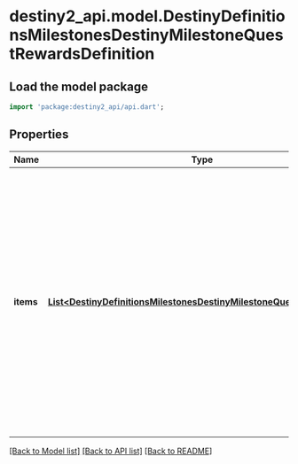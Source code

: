 # destiny2_api.model.DestinyDefinitionsMilestonesDestinyMilestoneQuestRewardsDefinition

## Load the model package
```dart
import 'package:destiny2_api/api.dart';
```

## Properties
Name | Type | Description | Notes
------------ | ------------- | ------------- | -------------
**items** | [**List&lt;DestinyDefinitionsMilestonesDestinyMilestoneQuestRewardItem&gt;**](DestinyDefinitionsMilestonesDestinyMilestoneQuestRewardItem.md) | The items that represent your reward for completing the quest.  Be warned, these could be \&quot;dummy\&quot; items: items that are only used to render a good-looking in-game tooltip, but aren&#39;t the actual items themselves.  For instance, when experience is given there&#39;s often a dummy item representing \&quot;experience\&quot;, with quantity being the amount of experience you got. We don&#39;t have a programmatic association between those and whatever Progression is actually getting that experience... yet. | [optional] [default to []]

[[Back to Model list]](../README.md#documentation-for-models) [[Back to API list]](../README.md#documentation-for-api-endpoints) [[Back to README]](../README.md)


